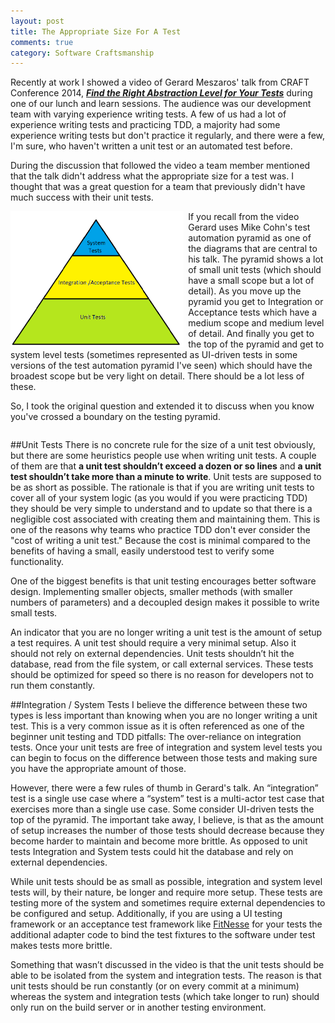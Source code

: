 ```yaml
---
layout: post
title: The Appropriate Size For A Test
comments: true
category: Software Craftsmanship
---
```

Recently at work I showed a video of Gerard Meszaros' talk from CRAFT Conference 2014, [_**Find the Right Abstraction Level for Your Tests**_](http://www.ustream.tv/recorded/46744750 "Find the Right Abstraction Level for Your Tests") during one of our lunch and learn sessions. The audience was our development team with varying experience writing tests. A few of us had a lot of experience writing tests and practicing TDD, a majority had some experience writing tests but don't practice it regularly, and there were a few, I'm sure, who haven't written a unit test or an automated test before.

During the discussion that followed the video a team member mentioned that the talk didn't address what the appropriate size for a test was. I thought that was a great question for a team that previously didn't have much success with their unit tests. 


<!--more-->
<img src='/images/TestAutomationPyramid.png' style='float:left; padding-right:7px' width='55%' height='55%'/>
If you recall from the video Gerard uses Mike Cohn's test automation pyramid as one of the diagrams that are central to his talk. The pyramid shows a lot of small unit tests (which should have a small scope but a lot of detail). As you move up the pyramid you get to Integration or Acceptance tests which have a medium scope and medium level of detail. And finally you get to the top of the pyramid and get to system level tests (sometimes represented as UI-driven tests in some versions of the test automation pyramid I've seen) which should have the broadest scope but be very light on detail. There should be a lot less of these.
  
So, I took the original question and extended it to discuss when you know you've crossed a boundary on the testing pyramid.


<div style='clear:both'></div>

##Unit Tests
There is no concrete rule for the size of a unit test obviously, but there are some heuristics people use when writing unit tests. A couple of them are that **a unit test shouldn’t exceed a dozen or so lines** and **a unit test shouldn’t take more than a minute to write**.  Unit tests are supposed to be as short as possible. The rationale is that if you are writing unit tests to cover all of your system logic (as you would if you were practicing TDD) they should be very simple to understand and to update so that there is a negligible cost associated with creating them and maintaining them. This is one of the reasons why teams who practice TDD don't ever consider the "cost of writing a unit test." Because the cost is minimal compared to the benefits of having a small, easily understood test to verify some functionality. 

One of the biggest benefits is that unit testing encourages better software design. Implementing smaller objects, smaller methods (with smaller numbers of parameters) and a decoupled design makes it possible to write small tests.
 
An indicator that you are no longer writing a unit test is the amount of setup a test requires. A unit test should require a very minimal setup. Also it should not rely on external dependencies. Unit tests shouldn’t hit the database, read from the file system, or call external services. These tests should be optimized for speed so there is no reason for developers not to run them constantly.

##Integration / System Tests
I believe the difference between these two types is less important than knowing when you are no longer writing a unit test. This is a very common issue as it is often referenced as one of the beginner unit testing and TDD pitfalls: The over-reliance on integration tests. Once your unit tests are free of integration and system level tests you can begin to focus on the difference between those tests and making sure you have the appropriate amount of those.


However, there were a few rules of thumb in Gerard's talk. An “integration” test is a single use case where a “system” test is a multi-actor test case that exercises more than a single use case. Some consider UI-driven tests the top of the pyramid. The important take away, I believe, is that as the amount of setup increases the number of those tests should decrease because they become harder to maintain and become more brittle. As opposed to unit tests Integration and System tests could hit the database and rely on external dependencies.

While unit tests should be as small as possible, integration and system level tests will, by their nature, be longer and require more setup. These tests are testing more of the system and sometimes require external dependencies to be configured and setup. Additionally, if you are using a UI testing framework or an acceptance test framework like <a href='http://www.fitnesse.org'>FitNesse</a> for your tests the additional adapter code to bind the test fixtures to the software under test makes tests more brittle.


Something that wasn’t discussed in the video is that the unit tests should be able to be isolated from the system and integration tests. The reason is that unit tests should be run constantly (or on every commit at a minimum) whereas the system and integration tests (which take longer to run) should only run on the build server or in another testing environment.
